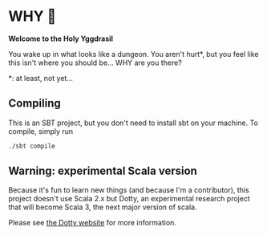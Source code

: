 # WHY 🌳
**Welcome to the Holy Yggdrasil**

You wake up in what looks like a dungeon.
You aren't hurt\*, but you feel like this isn't where you should be...
WHY are you there?

\*: at least, not yet...


## Compiling
This is an SBT project, but you don't need to install sbt on your machine.
To compile, simply run
```bash
./sbt compile
```

## Warning: experimental Scala version
Because it's fun to learn new things (and because I'm a contributor),
this project doesn't use Scala 2.x but Dotty, an experimental research project
that will become Scala 3, the next major version of scala.

Please see [the Dotty website](https://dotty.epfl.ch) for more information.

